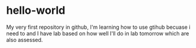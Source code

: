 # hello-world
My very first repository in github, I'm learning how to use gtihub becuase i need to and I have lab based on how well I'll do in lab tomorrow which are also assessed.
